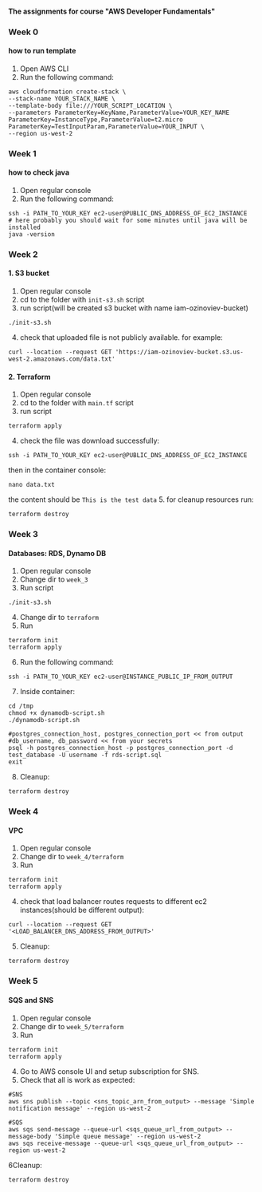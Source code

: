 #### The assignments for course "AWS Developer Fundamentals"

### Week 0
#### how to run template
1. Open AWS CLI
2. Run the following command:
```
aws cloudformation create-stack \
--stack-name YOUR_STACK_NAME \
--template-body file:///YOUR_SCRIPT_LOCATION \
--parameters ParameterKey=KeyName,ParameterValue=YOUR_KEY_NAME ParameterKey=InstanceType,ParameterValue=t2.micro ParameterKey=TestInputParam,ParameterValue=YOUR_INPUT \
--region us-west-2
```

### Week 1
#### how to check java
1. Open regular console
2. Run the following command:
```shell
ssh -i PATH_TO_YOUR_KEY ec2-user@PUBLIC_DNS_ADDRESS_OF_EC2_INSTANCE
# here probably you should wait for some minutes until java will be installed
java -version
```

### Week 2
#### 1. S3 bucket
1. Open regular console
2. cd to the folder with `init-s3.sh` script
3. run script(will be created s3 bucket with name iam-ozinoviev-bucket)
```shell
./init-s3.sh
```
4. check that uploaded file is not publicly available. for example:
```shell
curl --location --request GET 'https://iam-ozinoviev-bucket.s3.us-west-2.amazonaws.com/data.txt'
```
#### 2. Terraform
1. Open regular console
2. cd to the folder with `main.tf` script
3. run script
```shell
terraform apply
```
4. check the file was download successfully:
```shell
ssh -i PATH_TO_YOUR_KEY ec2-user@PUBLIC_DNS_ADDRESS_OF_EC2_INSTANCE
```
then in the container console:
```shell
nano data.txt
```
the content should be `This is the test data`
5. for cleanup resources run:
```shell
terraform destroy
```

### Week 3
#### Databases: RDS, Dynamo DB
1. Open regular console
2. Change dir to `week_3`
3. Run script
```shell
./init-s3.sh
```
4. Change dir to `terraform`
5. Run
```shell
terraform init
terraform apply
```
6. Run the following command:
```shell
ssh -i PATH_TO_YOUR_KEY ec2-user@INSTANCE_PUBLIC_IP_FROM_OUTPUT
```
7. Inside container:
```shell
cd /tmp
chmod +x dynamodb-script.sh
./dynamodb-script.sh

#postgres_connection_host, postgres_connection_port << from output
#db_username, db_password << from your secrets
psql -h postgres_connection_host -p postgres_connection_port -d test_database -U username -f rds-script.sql
exit
```
8. Cleanup:
```shell
terraform destroy
```

### Week 4
#### VPC
1. Open regular console
2. Change dir to `week_4/terraform`
3. Run
```shell
terraform init
terraform apply
```
4. check that load balancer routes requests to different ec2 instances(should be different output):
```shell
curl --location --request GET '<LOAD_BALANCER_DNS_ADDRESS_FROM_OUTPUT>'
```
5. Cleanup:
```shell
terraform destroy
```

### Week 5
#### SQS and SNS
1. Open regular console
2. Change dir to `week_5/terraform`
3. Run
```shell
terraform init
terraform apply
```
4. Go to AWS console UI and setup subscription for SNS.
5. Check that all is work as expected:
```shell
#SNS
aws sns publish --topic <sns_topic_arn_from_output> --message 'Simple notification message' --region us-west-2

#SQS
aws sqs send-message --queue-url <sqs_queue_url_from_output> --message-body 'Simple queue message' --region us-west-2
aws sqs receive-message --queue-url <sqs_queue_url_from_output> --region us-west-2
```
6Cleanup:
```shell
terraform destroy
```